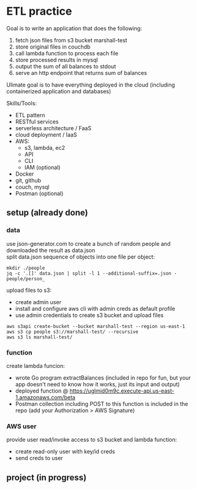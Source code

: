 # ETL practice
Goal is to write an application that does the following:
1) fetch json files from s3 bucket marshall-test
2) store original files in couchdb
3) call lambda function to process each file
4) store processed results in mysql 
5) output the sum of all balances to stdout
6) serve an http endpoint that returns sum of balances

Ulimate goal is to have everything deployed in the cloud (including containerized application and databases)

Skills/Tools:
* ETL pattern
* RESTful services
* serverless architecture / FaaS
* cloud deployment / IaaS
* AWS:
  * s3, lambda, ec2
  * API
  * CLI
  * IAM (optional)
* Docker
* git, github
* couch, mysql
* Postman (optional)

## setup (already done)
### data
use json-generator.com to create a bunch of random people and downloaded the result as data.json  
split data.json sequence of objects into one file per object:  
```
mkdir ./people
jq -c '.[]' data.json | split -l 1 --additional-suffix=.json - people/person_
```
upload files to s3:  
* create admin user  
* install and configure aws cli with admin creds as default profile  
* use admin credentials to create s3 bucket and upload files  
```
aws s3api create-bucket --bucket marshall-test --region us-east-1
aws s3 cp people s3://marshall-test/ --recursive
aws s3 ls marshall-test/
``` 

### function
create lambda funcion:
* wrote Go program extractBalances (included in repo for fun, but your app doesn't need to know how it works, just its input and output)
* deployed function @ https://uglmid0m9c.execute-api.us-east-1.amazonaws.com/beta
* Postman collection including POST to this function is included in the repo (add your Authorization > AWS Signature)

### AWS user
provide user read/invoke access to s3 bucket and lambda function:  
* create read-only user with key/id creds
* send creds to user

## project (in progress)
